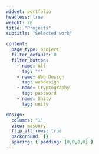 ```yaml
---
widget: portfolio
headless: true
weight: 20
title: "Projects"
subtitle: "Selected work"

content:
  page_type: project
  filter_default: 0
  filter_button:
    - name: All
      tag: "*"
    - name: Web Design
      tag: webdesign
    - name: Cryptography
      tag: password
    - name: Unity
      tag: unity

design:
  columns: "1"
  view: masonry
  flip_alt_rows: true
  background: {}
  spacing: { padding: [0,0,0,0] }
---
```

